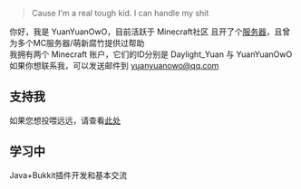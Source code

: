 >Cause I'm a real tough kid. I can handle my shit

你好，我是 YuanYuanOwO，目前活跃于 Minecraft社区 且开了个[服务器](https://play.mcmod.cn/sv20186348.html)，且曾为多个MC服务器/萌新腐竹提供过帮助  
我拥有两个 Minecraft 账户，它们的ID分别是 Daylight_Yuan 与 YuanYuanOwO  
如果你想联系我，可以发送邮件到 yuanyuanowo@qq.com    
## 支持我 
如果您想投喂远远，请查看[此处](https://github.com/Tianji-Server/donate-server)
## 学习中
Java+Bukkit插件开发和基本交流




